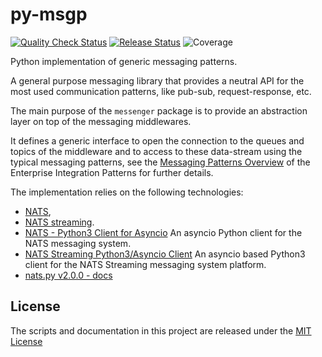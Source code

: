 py-msgp
=======

[![Quality Check Status](https://github.com/tombenke/py-msgp/workflows/Quality%20Check/badge.svg)](https://github.com/tombenke/py-msgp)
[![Release Status](https://github.com/tombenke/py-msgp/workflows/Release/badge.svg)](https://github.com/tombenke/py-msgp)
![Coverage](./coverage.svg)

Python implementation of generic messaging patterns.

A general purpose messaging library that provides a neutral API for the most used communication patterns, like pub-sub, request-response, etc.

The main purpose of the `messenger` package is to provide an abstraction layer on top of the messaging middlewares.

It defines a generic interface to open the connection to the queues and topics of the middleware and to access to these data-stream using the typical messaging patterns, see the [Messaging Patterns Overview](https://www.enterpriseintegrationpatterns.com/patterns/messaging/index.html) of the Enterprise Integration Patterns for further details.

The implementation relies on the following technologies:
- [NATS](https://nats.io/),
- [NATS streaming](https://nats.io/download/nats-io/nats-streaming-server/).
- [NATS - Python3 Client for Asyncio](https://github.com/nats-io/nats.py) An asyncio Python client for the NATS messaging system.
- [NATS Streaming Python3/Asyncio Client](https://github.com/nats-io/stan.py) An asyncio based Python3 client for the NATS Streaming messaging system platform.
- [nats.py v2.0.0 - docs](https://nats-io.github.io/nats.py/releases/v2.0.0.html)

## License
The scripts and documentation in this project are released under the [MIT License](LICENSE)


